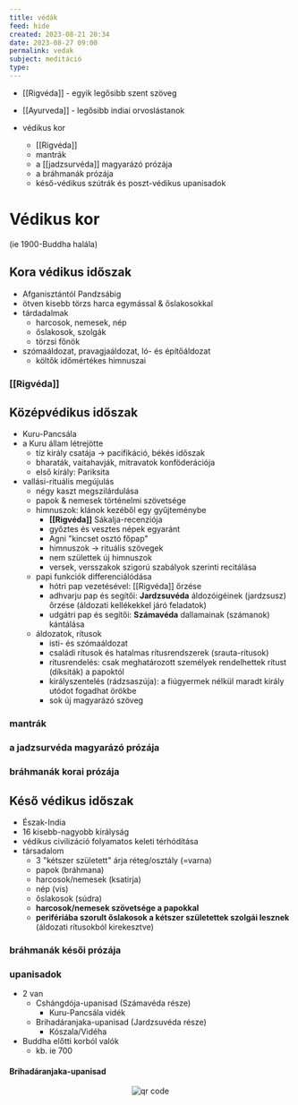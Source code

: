 ```yaml
---
title: védák
feed: hide
created: 2023-08-21 20:34
date: 2023-08-27 09:00
permalink: vedak
subject: meditáció
type: 
---
```


- [[Rigvéda]] - egyik legősibb szent szöveg
- [[Ayurveda]] - legősibb indiai orvoslástanok

- védikus kor
	- [[Rigvéda]]
	- mantrák
	- a [[jadzsurvéda]] magyarázó prózája
	- a bráhmanák prózája
	- késő-védikus szútrák és poszt-védikus upanisadok

# Védikus kor
(ie 1900-Buddha halála)

## Kora védikus időszak

- Afganisztántól Pandzsábig
- ötven kisebb törzs harca egymással & őslakosokkal
- tárdadalmak
	- harcosok, nemesek, nép
	- őslakosok, szolgák
	- törzsi főnök
- szómaáldozat, pravagjaáldozat, ló- és építőáldozat
	- költők időmértékes himnuszai

### [[Rigvéda]]

## Középvédikus időszak

- Kuru-Pancsála
- a Kuru állam létrejötte
	- tíz király csatája -> pacifikáció, békés időszak
	- bharaták, vaitahavják, mitravatok konföderációja
	- első király: Pariksita
- vallási-rituális megújulás
	- négy kaszt megszilárdulása
	- papok & nemesek történelmi szövetsége
	- himnuszok: klánok kezéből egy gyűjteménybe
		- **[[Rigvéda]]** Sákalja-recenziója
		- győztes és vesztes népek egyaránt
		- Agni "kincset osztó főpap"
		- himnuszok -> rituális szövegek
		- nem születtek új himnuszok
		- versek, versszakok szigorú szabályok szerinti recitálása
	- papi funkciók differenciálódása
		- hótri pap vezetésével: [[Rigvéda]] őrzése
		- adhvarju pap és segítői: **Jardzsuvéda** áldozóigéinek (jardzsusz) őrzése (áldozati kellékekkel járó feladatok)
		- udgátri pap és segítői: **Számavéda** dallamainak (számanok) kántálása
	- áldozatok, rítusok
		- isti- és szómaáldozat
		- családi rítusok és hatalmas rítusrendszerek (srauta-rítusok)
		- rítusrendelés: csak meghatározott személyek rendelhettek rítust (díksiták) a papoktól
		- királyszentelés (rádzsaszúja): a fiúgyermek nélkül maradt király utódot fogadhat örökbe
		- sok új magyarázó szöveg

### mantrák

### a jadzsurvéda magyarázó prózája

### bráhmanák korai prózája

## Késő védikus időszak

- Észak-India
- 16 kisebb-nagyobb királyság
- védikus civilizáció folyamatos keleti térhódítása
- társadalom
	- 3 "kétszer született" árja réteg/osztály (=varna)
	- papok (bráhmana)
	- harcosok/nemesek (ksatirja)
	- nép (vis)
	- őslakosok (súdra)
	- **harcosok/nemesek szövetsége a papokkal**
	- **perifériába szorult őslakosok a kétszer születettek szolgái lesznek** (áldozati rítusokból kirekesztve)

### bráhmanák késői prózája

### upanisadok

- 2 van
	- Cshángdója-upanisad (Számavéda része)
		- Kuru-Pancsála vidék
	- Brihadáranjaka-upanisad (Jardzsuvéda része)
		- Kószala/Vidéha
- Buddha előtti korból valók
	- kb. ie 700

#### Brihadáranjaka-upanisad



<p style="text-align: center;"><img src="https://chart.googleapis.com/chart?cht=qr&chl=https://notes.andrasdenes.com/vedak&chs=180x180&choe=UTF-8&chld=L|2" alt="qr code"></p>

